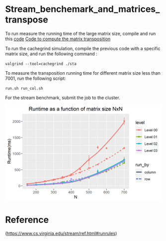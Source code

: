 # Stream_benchemark_and_matrices_transpose
To run measure the running time of the large matrix size, compile and run this [code](https://github.com/B23579/Stream_benchemark_and_matrices_transpose/blob/main/caches_miss_check.cpp)
[Code to compute the matrix transposition](https://github.com/B23579/Stream_benchemark_and_matrices_transpose/blob/main/transpose.cpp)

To run the cachegrind simulation, compile the previous code with a specific matrix size, and run the following command :


``
valgrind --tool=cachegrind ./sta
``


To measure the transposition running time for different matrix size less than 7001, run the following script:


``
run.sh
run_col.sh
``


For the stream benchmark, submit the job to the cluster. 

![plot](https://github.com/B23579/Stream_benchemark_and_matrices_transpose/blob/main/plot/run.png)

# Reference
(https://www.cs.virginia.edu/stream/ref.html#runrules)

